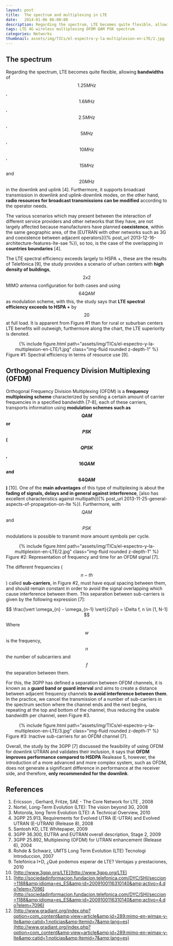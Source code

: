 ```yaml
---
layout: post
title:  The spectrum and multiplexing in LTE
date:   2014-01-06 06:00:00
description: Regarding the spectrum, LTE becomes quite flexible, allowing bandwidths of 1.25MHz, 1.6MHz, 2.5MHz, 5MHz, 10MHz, 15MHz and 20MHz in the downlink and uplink. Furthermore, it supports broadcast transmission in downlink and uplink-downlink modes, on the other hand, radio resources for broadcast transmissions can be modified according to the operator needs. Orthogonal Frequency Division Multiplexing (OFDM) is a frequency multiplexing scheme characterized by sending a certain amount of carrier frequencies in a specified bandwidth, each of these carriers, transports information using modulation schemes such as QAM or PSK (QPSK, 16QAM and 64QAM). One of the main advantages of this type of multiplexing is about the fading of signals, delays and in general against interference, also has excellent characteristics against multipath. Furthermore, with QAM and PSK modulations is possible to transmit more amount symbols per cycle.
tags: LTE 4G wireless multiplexing OFDM QAM PSK spectrum
categories: Networks
thumbnail: assets/img/TICs/el-espectro-y-la-multiplexion-en-LTE/2.jpg
---
```

## The spectrum

Regarding the spectrum, LTE becomes quite flexible, allowing **bandwidths** of $$1.25MHz$$, $$1.6MHz$$, $$2.5MHz$$, $$5MHz$$, $$10MHz$$, $$15MHz$$ and $$20MHz$$ in the downlink and uplink [4]. Furthermore, it supports broadcast transmission in downlink and uplink-downlink modes, on the other hand, **radio resources for broadcast transmissions can be modified** according to the operator needs.

The various scenarios which may present between the interaction of different service providers and other networks that they have, are not largely affected because manufacturers have planned **coexistence**, within the same geographic area, of the [EUTRAN with other networks such as 3G and coexistence between adjacent operators]({% post_url 2013-12-16-architecture-features-lte-sae %}), so too, is the case of the overlapping in **countries boundaries** [4].

The LTE spectral efficiency exceeds largely to HSPA +, these are the results of Telefónica [9], the study provides a scenario of urban centers with **high density of buildings**, $$2x2$$ MIMO antenna configuration for both cases and using $$64QAM$$ as modulation scheme, with this, the study says that **LTE spectral efficiency exceeds to HSPA +** by $$20%$$ at full load. It is apparent from Figure #1 than for rural or suburban centers LTE benefits will outweigh, furthermore along the chart, the LTE superiority is denoted.

<div class="row mt-3" style="text-align: center">
    <div class="col-sm mt-3 mt-md-0">
        {% include figure.html path="assets/img/TICs/el-espectro-y-la-multiplexion-en-LTE/1.jpg" class="img-fluid rounded z-depth-1" %}
    </div>
</div>
<div class="caption">
    Figure #1: Spectral efficiency in terms of resource use [9].
</div>

## Orthogonal Frequency Division Multiplexing (OFDM)

Orthogonal Frequency Division Multiplexing (OFDM) is a **frequency multiplexing scheme** characterized by sending a certain amount of carrier frequencies in a specified bandwidth [7-8], each of these carriers, transports information using **modulation schemes such as $$QAM$$ or $$PSK$$ ($$QPSK$$, $$16QAM$$ and $$64QAM$$)** [10]. One of the **main advantages** of this type of multiplexing is about the **fading of signals, delays and in general against interference**, [also has excellent characteristics against multipath]({% post_url 2013-11-25-general-aspects-of-propagation-on-lte %}). Furthermore, with $$QAM$$ and $$PSK$$ modulations is possible to transmit more amount symbols per cycle.

<div class="row mt-3" style="text-align: center">
    <div class="col-sm mt-3 mt-md-0">
        {% include figure.html path="assets/img/TICs/el-espectro-y-la-multiplexion-en-LTE/2.jpg" class="img-fluid rounded z-depth-1" %}
    </div>
</div>
<div class="caption">
    Figure #2: Representation of frequency and time for an OFDM signal [7].
</div>

The different frequencies ($$n-th$$) called **sub-carriers**, in Figure #2, must have equal spacing between them, and should remain constant in order to avoid the signal overlapping which cause interference between them. This separation between sub-carriers is given by the following expression [7]:

$$
\frac{\vert \omega_{n} - \omega_{n-1} \vert}{2\pi} = \Delta f, n \in [1, N-1]
$$

Where $$w$$ is the frequency, $$n$$ the number of subcarriers and $$f$$ the separation between them.

For this, the 3GPP has defined a separation between OFDM channels, it is known as a **guard band or guard interval** and aims to create a distance between adjacent frequency channels **to avoid interference between them**. In the practice, we cancel the transmission of a number of sub-carriers in the spectrum section where the channel ends and the next begins, repeating at the top and bottom of the channel, thus reducing the usable bandwidth per channel, seen Figure #3.

<div class="row mt-3" style="text-align: center">
    <div class="col-sm mt-3 mt-md-0">
        {% include figure.html path="assets/img/TICs/el-espectro-y-la-multiplexion-en-LTE/3.jpg" class="img-fluid rounded z-depth-1" %}
    </div>
</div>
<div class="caption">
    Figure #3: Inactive sub-carriers for an OFDM channel [7].
</div>

Overall, the study by the 3GPP [7] discussed the feasibility of using OFDM for downlink UTRAN and validates their inclusion, it says that **OFDM improves performance compared to HSDPA** Realease 5, however, the introduction of a more advanced and more complex system, such as OFDM, does not generate a significant difference in performance at the receiver side, and therefore, **only recommended for the downlink**.

## References

1. Ericsson , Gerhard, Fritze, SAE - The Core Network for LTE , 2008
2. Nortel, Long-Term Evolution (LTE): The vision beyond 3G, 2008
3. Motorola, long Term Evolution (LTE): A Technical Overview, 2010
4. 3GPP 25.913, Requirements for Evolved UTRA (E-UTRA) and Evolved UTRAN (E-UTRAN) (Release 8), 2008
5. Santosh KD, LTE Whitepaper, 2009
6. 3GPP 36.300, EUTRA and EUTRAN overall description, Stage 2, 2009
7. 3GPP 25.892, Multiplexing (OFDM) for UTRAN enhancement (Release 6), 2004
8. Rohde &amp; Schwarz, UMTS Long Term Evolution (LTE) Tecnologi Introduccion, 2007
9. Telefónica I+D, ¿Qué podemos esperar de LTE? Ventajas y prestaciones, 2010
10. [http://www.3gpp.org/LTE](http://www.3gpp.org/LTE)
11. [http://sociedadinformacion.fundacion.telefonica.com/DYC/SHI/seccion=1188&amp;idioma=es_ES&amp;id=2009100116310140&amp;activo=4.do?elem=7096](http://sociedadinformacion.fundacion.telefonica.com/DYC/SHI/seccion=1188&amp;idioma=es_ES&amp;id=2009100116310140&amp;activo=4.do?elem=7096)
12. [http://www.gradiant.org/index.php?option=com_content&amp;view=article&amp;id=289:mimo-en-wimax-y-lte&amp;catid=1:noticias&amp;Itemid=7&amp;lang=es](http://www.gradiant.org/index.php?option=com_content&amp;view=article&amp;id=289:mimo-en-wimax-y-lte&amp;catid=1:noticias&amp;Itemid=7&amp;lang=es)

